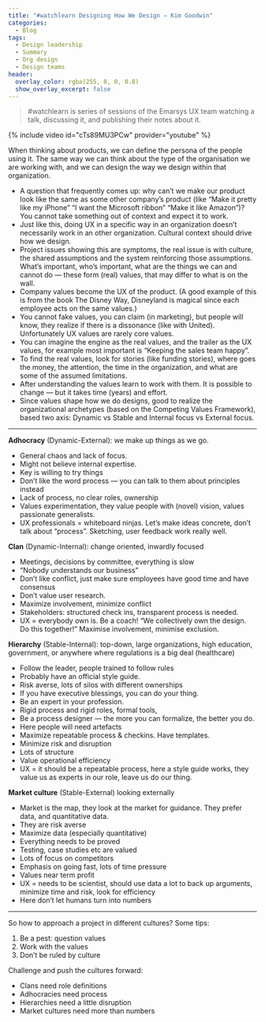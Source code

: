 ```yaml
---
title: "#watchlearn Designing How We Design — Kim Goodwin"
categories:
  - Blog
tags:
  - Design leadership
  - Summary
  - Org design
  - Design teams
header:
  overlay_color: rgba(255, 0, 0, 0.8)
  show_overlay_excerpt: false
---
```


> #watchlearn is series of sessions of the Emarsys UX team watching a talk, discussing it, and publishing their notes about it.

{% include video id="cTs89MU3PCw" provider="youtube" %}

When thinking about products, we can define the persona of the people using it. The same way we can think about the type of the organisation we are working with, and we can design the way we design within that organization.

- A question that frequently comes up: why can’t we make our product look like the same as some other company’s product (like “Make it pretty like my iPhone” “I want the Microsoft ribbon” “Make it like Amazon”)? You cannot take something out of context and expect it to work.
- Just like this, doing UX in a specific way in an organization doesn’t necessarily work in an other organization. Cultural context should drive how we design.
- Project issues showing this are symptoms, the real issue is with culture, the shared assumptions and the system reinforcing those assumptions. What’s important, who’s important, what are the things we can and cannot do — these form (real) values, that may differ to what is on the wall.
- Company values become the UX of the product. (A good example of this is from the book The Disney Way, Disneyland is magical since each employee acts on the same values.)
- You cannot fake values, you can claim (in marketing), but people will know, they realize if there is a dissonance (like with United). Unfortunately UX values are rarely core values.
- You can imagine the engine as the real values, and the trailer as the UX values, for example most important is “Keeping the sales team happy”.
- To find the real values, look for stories (like funding stories), where goes the money, the attention, the time in the organization, and what are some of the assumed limitations.
- After understanding the values learn to work with them. It is possible to change — but it takes time (years) and effort.
- Since values shape how we do designs, good to realize the organizational archetypes (based on the Competing Values Framework), based two axis: Dynamic vs Stable and Internal focus vs External focus.

---

**Adhocracy** (Dynamic-External): we make up things as we go.

- General chaos and lack of focus.
- Might not believe internal expertise.
- Key is willing to try things
- Don’t like the word process — you can talk to them about principles instead
- Lack of process, no clear roles, ownership
- Values experimentation, they value people with (novel) vision, values passionate generalists.
- UX professionals = whiteboard ninjas. Let’s make ideas concrete, don’t talk about “process”. Sketching, user feedback work really well.

**Clan** (Dynamic-Internal): change oriented, inwardly focused

- Meetings, decisions by committee, everything is slow
- “Nobody understands our business”
- Don’t like conflict, just make sure employees have good time and have consensus
- Don’t value user research.
- Maximize involvement, minimize conflict
- Stakeholders: structured check ins, transparent process is needed.
- UX = everybody own is. Be a coach! “We collectively own the design. Do this together!” Maximise involvement, minimise exclusion.

**Hierarchy** (Stable-Internal): top-down, large organizations, high education, government, or anywhere where regulations is a big deal (healthcare)

- Follow the leader, people trained to follow rules
- Probably have an official style guide.
- Risk averse, lots of silos with different ownerships
- If you have executive blessings, you can do your thing.
- Be an expert in your profession.
- Rigid process and rigid roles, formal tools,
- Be a process designer — the more you can formalize, the better you do.
- Here people will need artefacts
- Maximize repeatable process & checkins. Have templates.
- Minimize risk and disruption
- Lots of structure
- Value operational efficiency
- UX = it should be a repeatable process, here a style guide works, they value us as experts in our role, leave us do our thing.

**Market culture** (Stable-External) looking externally

- Market is the map, they look at the market for guidance. They prefer data, and quantitative data.
- They are risk averse
- Maximize data (especially quantitative)
- Everything needs to be proved
- Testing, case studies etc are valued
- Lots of focus on competitors
- Emphasis on going fast, lots of time pressure
- Values near term profit
- UX = needs to be scientist, should use data a lot to back up arguments, minimize time and risk, look for efficiency
- Here don’t let humans turn into numbers

---

So how to approach a project in different cultures? Some tips:

1. Be a pest: question values
2. Work with the values
3. Don’t be ruled by culture

Challenge and push the cultures forward:

- Clans need role definitions
- Adhocracies need process
- Hierarchies need a little disruption
- Market cultures need more than numbers
